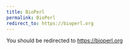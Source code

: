 ```yaml
---
title: BioPerl
permalink: BioPerl
redirect_to: https://bioperl.org
---
```


You should be redirected to <https://bioperl.org>
